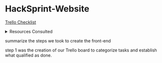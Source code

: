 # HackSprint-Website

[Trello Checklist](https://trello.com/b/0zztTMTw/ndhlovu-rosencutter-hacksprint)

<details>
    <summary>Resources Consulted</summary>
    <ul>
        <li>[creating image grids](https://www.w3schools.com/howto/howto_js_image_grid.asp)</li>
        <li>where we got info to make html navigaton links (this can be found in v4 of airbnb clone)</li>
    </ul>
</details>

summarize the steps we took to create the front-end

step 1 was the creation of our Trello board to categorize tasks and establish what qualified as done.
